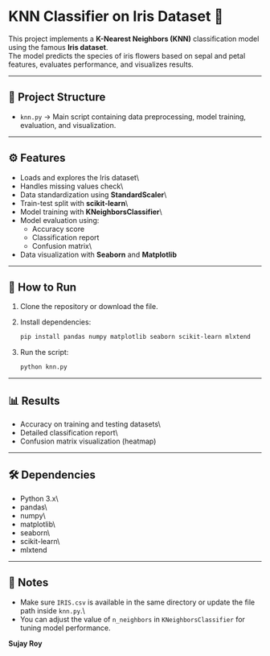 # KNN Classifier on Iris Dataset 🌸

This project implements a **K-Nearest Neighbors (KNN)** classification
model using the famous **Iris dataset**.\
The model predicts the species of iris flowers based on sepal and petal
features, evaluates performance, and visualizes results.

------------------------------------------------------------------------

## 📂 Project Structure

-   `knn.py` → Main script containing data preprocessing, model
    training, evaluation, and visualization.

------------------------------------------------------------------------

## ⚙️ Features

-   Loads and explores the Iris dataset\
-   Handles missing values check\
-   Data standardization using **StandardScaler**\
-   Train-test split with **scikit-learn**\
-   Model training with **KNeighborsClassifier**\
-   Model evaluation using:
    -   Accuracy score
    -   Classification report
    -   Confusion matrix\
-   Data visualization with **Seaborn** and **Matplotlib**

------------------------------------------------------------------------

## 🚀 How to Run

1.  Clone the repository or download the file.

2.  Install dependencies:

    ``` bash
    pip install pandas numpy matplotlib seaborn scikit-learn mlxtend
    ```

3.  Run the script:

    ``` bash
    python knn.py
    ```

------------------------------------------------------------------------

## 📊 Results

-   Accuracy on training and testing datasets\
-   Detailed classification report\
-   Confusion matrix visualization (heatmap)

------------------------------------------------------------------------

## 🛠️ Dependencies

-   Python 3.x\
-   pandas\
-   numpy\
-   matplotlib\
-   seaborn\
-   scikit-learn\
-   mlxtend

------------------------------------------------------------------------

## 📌 Notes

-   Make sure `IRIS.csv` is available in the same directory or update
    the file path inside `knn.py`.\
-   You can adjust the value of `n_neighbors` in `KNeighborsClassifier`
    for tuning model performance.

**Sujay Roy**

